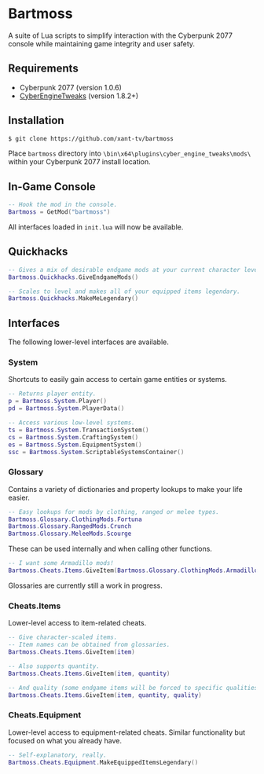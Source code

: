 # Bartmoss
A suite of Lua scripts to simplify interaction with the Cyberpunk 2077 console while maintaining game integrity and user safety.

## Requirements
 - Cyberpunk 2077 (version 1.0.6)
 - [CyberEngineTweaks](https://github.com/yamashi/CyberEngineTweaks) (version 1.8.2+)

## Installation
```bash
$ git clone https://github.com/xant-tv/bartmoss
```
Place `bartmoss` directory into `\bin\x64\plugins\cyber_engine_tweaks\mods\` within your Cyberpunk 2077 install location.

## In-Game Console
```lua
-- Hook the mod in the console.
Bartmoss = GetMod("bartmoss")
```
All interfaces loaded in `init.lua` will now be available.

## Quickhacks
```lua
-- Gives a mix of desirable endgame mods at your current character level.
Bartmoss.Quickhacks.GiveEndgameMods() 

-- Scales to level and makes all of your equipped items legendary.
Bartmoss.Quickhacks.MakeMeLegendary()
```

## Interfaces
The following lower-level interfaces are available.

### System
Shortcuts to easily gain access to certain game entities or systems.
```lua
-- Returns player entity.
p = Bartmoss.System.Player()
pd = Bartmoss.System.PlayerData()

-- Access various low-level systems.
ts = Bartmoss.System.TransactionSystem()
cs = Bartmoss.System.CraftingSystem()
es = Bartmoss.System.EquipmentSystem()
ssc = Bartmoss.System.ScriptableSystemsContainer()
```

### Glossary
Contains a variety of dictionaries and property lookups to make your life easier.
```lua
-- Easy lookups for mods by clothing, ranged or melee types.
Bartmoss.Glossary.ClothingMods.Fortuna
Bartmoss.Glossary.RangedMods.Crunch
Bartmoss.Glossary.MeleeMods.Scourge
```
These can be used internally and when calling other functions.
```lua
-- I want some Armadillo mods!
Bartmoss.Cheats.Items.GiveItem(Bartmoss.Glossary.ClothingMods.Armadillo, 20, "Legendary")
```
Glossaries are currently still a work in progress.

### Cheats.Items
Lower-level access to item-related cheats.
```lua
-- Give character-scaled items.
-- Item names can be obtained from glossaries.
Bartmoss.Cheats.Items.GiveItem(item)

-- Also supports quantity.
Bartmoss.Cheats.Items.GiveItem(item, quantity)

-- And quality (some endgame items will be forced to specific qualities).
Bartmoss.Cheats.Items.GiveItem(item, quantity, quality)
```

### Cheats.Equipment
Lower-level access to equipment-related cheats. Similar functionality but focused on what you already have.
```lua
-- Self-explanatory, really.
Bartmoss.Cheats.Equipment.MakeEquippedItemsLegendary()
```